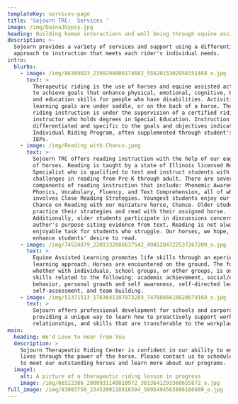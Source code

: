 ```yaml
---
templateKey: services-page
title: 'Sojourn TRC:  Services '
image: /img/DainaJGypsy.jpg
heading: Building human interactions and well being through equine assisted activities.
description: >-
  Sojourn provides a variety of services and support using a differentiated
  approach to instruction that meets each rider's individual needs.
intro:
  blurbs:
    - image: /img/86389023_2399294000174682_5562015302956351488_o.jpg
      text: >
        Therapeutic riding is the use of horses and equine assisted activities
        to achieve goals that enhance physical, emotional, cognitive, behavioral
        and education skills for people who have disabilities. Activities and
        learning goals are under saddle, or on the back of a horse. Therapeutic
        riding instruction is under the supervision of a certified riding
        instructor who holds degrees in Special Education. Instruction is
        differentiated and specific to the goals and objectives indicated in an
        Individual Riding Program, often supplemented through student's school
        IEPs.
    - image: /img/Reading with Chance.jpeg
      text: >-
        Sojourn TRC offers reading instruction with the help of our eager fleet
        of horses. Reading is taught by a state of Illinois licensed Reading
        Specialist who is qualified to test and instruct students with varying
        challenges in reading from Pre-K through adult. There are several
        components of reading instruction that include: Phonemic Awareness,
        Phonics, Vocabulary, Fluency, and Text Comprehension, all of which
        involves Close Reading Strategies. Youngest students enjoy our Take a
        Chance on Reading with our miniature horse, Chance. Older students
        practice their strategies and read with their assigned horse.
        Additionally, older students participate in discussions concerning the
        author's purpose siting evidence from text. Reading is not always an
        enjoyable task for students who struggle. Our horses, we hope, will
        enhance students' desire to read.
    - image: /img/74524879_2201332086637542_4945284722537267200_o.jpg
      text: >
        Equine Assisted Learning promotes life skills through an eperiential
        learning approach. Horses are encountered on the ground. The focus,
        whether with individuals, school groups, or other groups, is on life
        skills related to the following: academic achievement, social/emotional
        behavior, personal growth and self awareness, self-directed learning,
        self-assessment, and team building.
    - image: /img/51371513_1763641387073283_7470866616620679168_o.jpg
      text: >
        Sojourn offers professional development for schools and corporations
        providing a unique way to learn how to proactively support working
        relationships, and skills that are transferable to the workplace.
main:
  heading: We'd Love to Hear From You
  description: >
    Sojourn Therapeutic Riding Center is confident in our ability to enhance
    lives through the power of the horse. Please contact us to schedule a visit
    to meet our outstanding horses and learn more about our programs. 
  image1:
    alt: A picture of a therapeutic riding lesson in progress
    image: /img/66522386_2000931140010972_3813641293368655872_o.jpg
full_image: /img/83083758_2345209118916504_5895494503896186880_o.jpg
---
```


